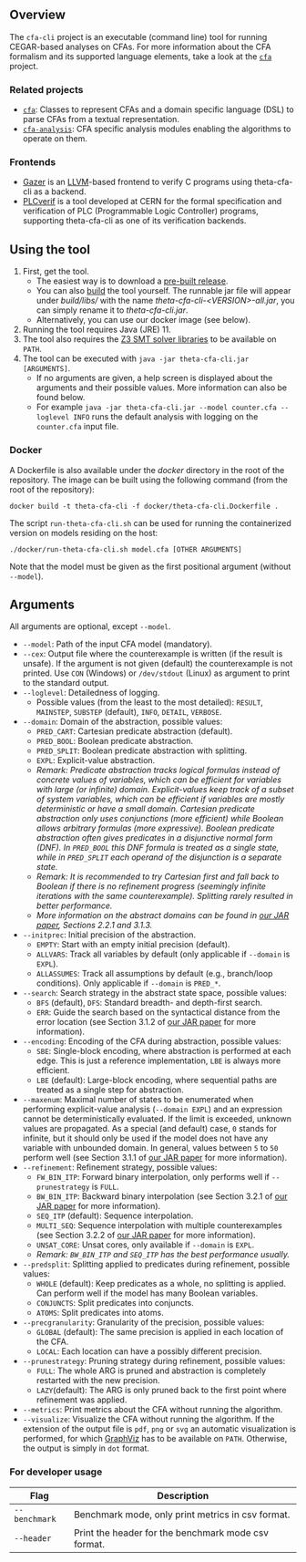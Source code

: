## Overview

The `cfa-cli` project is an executable (command line) tool for running CEGAR-based analyses on CFAs.
For more information about the CFA formalism and its supported language elements, take a look at the [`cfa`](../cfa/README.md) project.

### Related projects

* [`cfa`](../cfa/README.md): Classes to represent CFAs and a domain specific language (DSL) to parse CFAs from a textual representation.
* [`cfa-analysis`](../cfa-analysis/README.md): CFA specific analysis modules enabling the algorithms to operate on them.

### Frontends

* [Gazer](https://github.com/FTSRG/gazer) is an [LLVM](https://llvm.org/)-based frontend to verify C programs using theta-cfa-cli as a backend.
* [PLCverif](https://cern.ch/plcverif) is a tool developed at CERN for the formal specification and verification of PLC (Programmable Logic Controller) programs, supporting theta-cfa-cli as one of its verification backends.

## Using the tool

1. First, get the tool.
    * The easiest way is to download a [pre-built release](https://github.com/ftsrg/theta/releases).
    * You can also [build](../../doc/Build.md) the tool yourself. The runnable jar file will appear under _build/libs/_ with the name _theta-cfa-cli-\<VERSION\>-all.jar_, you can simply rename it to _theta-cfa-cli.jar_.
    * Alternatively, you can use our docker image (see below).
2. Running the tool requires Java (JRE) 11.
3. The tool also requires the [Z3 SMT solver libraries](../../doc/Build.md) to be available on `PATH`.
4. The tool can be executed with `java -jar theta-cfa-cli.jar [ARGUMENTS]`.
    * If no arguments are given, a help screen is displayed about the arguments and their possible values.
    More information can also be found below.
    * For example `java -jar theta-cfa-cli.jar --model counter.cfa --loglevel INFO` runs the default analysis with logging on the `counter.cfa` input file.

### Docker

A Dockerfile is also available under the _docker_ directory in the root of the repository.
The image can be built using the following command (from the root of the repository):
```
docker build -t theta-cfa-cli -f docker/theta-cfa-cli.Dockerfile .
```

The script `run-theta-cfa-cli.sh` can be used for running the containerized version on models residing on the host:
```
./docker/run-theta-cfa-cli.sh model.cfa [OTHER ARGUMENTS]
```
Note that the model must be given as the first positional argument (without `--model`).

## Arguments

All arguments are optional, except `--model`.

* `--model`: Path of the input CFA model (mandatory).
* `--cex`: Output file where the counterexample is written (if the result is unsafe). If the argument is not given (default) the counterexample is not printed. Use `CON` (Windows) or `/dev/stdout` (Linux) as argument to print to the standard output.
* `--loglevel`: Detailedness of logging.
    * Possible values (from the least to the most detailed): `RESULT`, `MAINSTEP`, `SUBSTEP` (default), `INFO`, `DETAIL`, `VERBOSE`.
* `--domain`: Domain of the abstraction, possible values:
    * `PRED_CART`: Cartesian predicate abstraction (default).
    * `PRED_BOOL`: Boolean predicate abstraction.
    * `PRED_SPLIT`: Boolean predicate abstraction with splitting.
    * `EXPL`: Explicit-value abstraction.
    * _Remark: Predicate abstraction tracks logical formulas instead of concrete values of variables, which can be efficient for variables with large (or infinite) domain.
  Explicit-values keep track of a subset of system variables, which can be efficient if variables are mostly deterministic or have a small domain.
  Cartesian predicate abstraction only uses conjunctions (more efficient) while Boolean allows arbitrary formulas (more expressive).
  Boolean predicate abstraction often gives predicates in a disjunctive normal form (DNF).
  In `PRED_BOOL` this DNF formula is treated as a single state, while in `PRED_SPLIT` each operand of the disjunction is a separate state._
    * _Remark: It is recommended to try Cartesian first and fall back to Boolean if there is no refinement progress (seemingly infinite iterations with the same counterexample).
  Splitting rarely resulted in better performance._
    * _More information on the abstract domains can be found in [our JAR paper](https://link.springer.com/content/pdf/10.1007%2Fs10817-019-09535-x.pdf), Sections 2.2.1 and 3.1.3._
* `--initprec`: Initial precision of the abstraction.
    * `EMPTY`: Start with an empty initial precision (default).
    * `ALLVARS`: Track all variables by default (only applicable if `--domain` is `EXPL`).
    * `ALLASSUMES`: Track all assumptions by default (e.g., branch/loop conditions). Only applicable if `--domain` is `PRED_*`.
* `--search`: Search strategy in the abstract state space, possible values:
    * `BFS` (default), `DFS`: Standard breadth- and depth-first search.
    * `ERR`: Guide the search based on the syntactical distance from the error location (see Section 3.1.2 of [our JAR paper](https://link.springer.com/content/pdf/10.1007%2Fs10817-019-09535-x.pdf) for more information).
* `--encoding`: Encoding of the CFA during abstraction, possible values:
    * `SBE`: Single-block encoding, where abstraction is performed at each edge.
  This is just a reference implementation, `LBE` is always more efficient.
    * `LBE` (default): Large-block encoding, where sequential paths are treated as a single step for abstraction.
* `--maxenum`: Maximal number of states to be enumerated when performing explicit-value analysis (`--domain EXPL`) and an expression cannot be deterministically evaluated.
If the limit is exceeded, unknown values are propagated.
As a special (and default) case, `0` stands for infinite, but it should only be used if the model does not have any variable with unbounded domain.
In general, values between `5` to `50` perform well (see Section 3.1.1 of [our JAR paper](https://link.springer.com/content/pdf/10.1007%2Fs10817-019-09535-x.pdf) for more information).
* `--refinement`: Refinement strategy, possible values:
    * `FW_BIN_ITP`: Forward binary interpolation, only performs well if `--prunestrategy` is `FULL`.
    * `BW_BIN_ITP`: Backward binary interpolation (see Section 3.2.1 of [our JAR paper](https://link.springer.com/content/pdf/10.1007%2Fs10817-019-09535-x.pdf) for more information).
    * `SEQ_ITP` (default): Sequence interpolation.
    * `MULTI_SEQ`: Sequence interpolation with multiple counterexamples (see Section 3.2.2 of [our JAR paper](https://link.springer.com/content/pdf/10.1007%2Fs10817-019-09535-x.pdf) for more information).
    * `UNSAT_CORE`: Unsat cores, only available if `--domain` is `EXPL`.
    * _Remark: `BW_BIN_ITP` and `SEQ_ITP` has the best performance usually._
* `--predsplit`: Splitting applied to predicates during refinement, possible values:
    * `WHOLE` (default): Keep predicates as a whole, no splitting is applied. Can perform well if the model has many Boolean variables.
    * `CONJUNCTS`: Split predicates into conjuncts.
    * `ATOMS`: Split predicates into atoms.
* `--precgranularity`: Granularity of the precision, possible values:
    * `GLOBAL` (default): The same precision is applied in each location of the CFA.
    * `LOCAL`: Each location can have a possibly different precision.
* `--prunestrategy`: Pruning strategy during refinement, possible values:
    * `FULL`: The whole ARG is pruned and abstraction is completely restarted with the new precision.
    * `LAZY`(default): The ARG is only pruned back to the first point where refinement was applied.
* `--metrics`: Print metrics about the CFA without running the algorithm.
* `--visualize`: Visualize the CFA without running the algorithm.
If the extension of the output file is `pdf`, `png` or `svg` an automatic visualization is performed, for which [GraphViz](../../doc/Build.md) has to be available on `PATH`.
Otherwise, the output is simply in `dot` format.

### For developer usage

| Flag | Description |
|--|--|
| `--benchmark` | Benchmark mode, only print metrics in csv format. |
| `--header` | Print the header for the benchmark mode csv format. |
